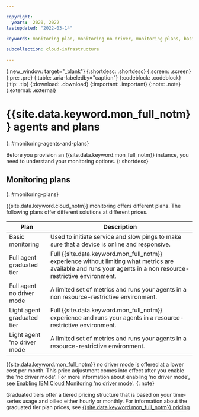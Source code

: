 ```yaml
---

copyright:
  years:  2020, 2022
lastupdated: "2022-03-14"

keywords: monitoring plan, monitoring no driver, monitoring plans, basic monitoring, monitoring agent, monitoring tiers

subcollection: cloud-infrastructure

---
```


{:new_window: target="_blank"}
{:shortdesc: .shortdesc}
{:screen: .screen}
{:pre: .pre}
{:table: .aria-labeledby="caption"}
{:codeblock: .codeblock}
{:tip: .tip}
{:download: .download}
{:important: .important}
{:note: .note}
{:external: .external}

# {{site.data.keyword.mon_full_notm}} agents and plans
{: #monitoring-agents-and-plans}

Before you provision an {{site.data.keyword.mon_full_notm}} instance, you need to understand your monitoring options. 
{: shortdesc}

## Monitoring plans
{: #monitoring-plans}

{{site.data.keyword.cloud_notm}} monitoring offers different plans. The following plans offer different solutions at different prices.

| Plan | Description |
|------|----------|
| Basic monitoring | Used to initiate service and slow pings to make sure that a device is online and responsive. <!--If an echo isn't received in the allotted time (1 second for service pings, 5 seconds for slow pings), an alert is sent to the email address on the account. A status of `Up` in the status field indicates that an echo was received, while `Down` indicates that the echo wasn't received.--> |
| Full agent graduated tier | Full {{site.data.keyword.mon_full_notm}} experience without limiting what metrics are available and runs your agents in a non resource-restrictive environment. |
| Full agent no driver mode | A limited set of metrics and runs your agents in a non resource-restrictive environment.|
| Light agent graduated tier | Full {{site.data.keyword.mon_full_notm}} experience and runs your agents in a resource-restrictive environment. |
| Light agent 'no driver mode | A limited set of metrics and runs your agents in a resource-restrictive environment. |

{{site.data.keyword.mon_full_notm}} no driver mode is offered at a lower cost per month. This price adjustment comes into effect after you enable the 'no driver mode'. For more information about enabling 'no driver mode', see [Enabling IBM Cloud Monitoring 'no driver mode'](/docs/cloud-infrastructure?topic=cloud-infrastructure-enabling-monitoring-light-no-driver). 
{: note}

Graduated tiers offer a tiered pricing structure that is based on your time-series usage and billed either hourly or monthly. For information about the graduated tier plan prices, see [{{site.data.keyword.mon_full_notm}} pricing](/docs/monitoring?topic=monitoring-pricing_plans#pricing_plans)
